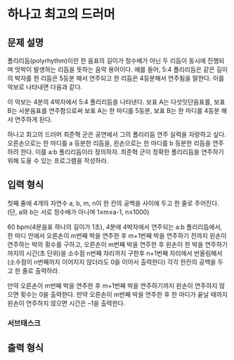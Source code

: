 # 하나고 최고의 드러머

## 문제 설명

폴리리듬(polyrhythm)이란 한 음표의 길이가 정수배가 아닌 두 리듬이 동시에 진행되며 엇박이 발생하는 리듬을 뜻하는 음악 용어이다. 예를 들어, 5:4 폴리리듬은 같은 길이의 박자를 한 리듬은 5등분 해서 연주되고 한 리듬은 4등분해서 연주됨을 말한다. 이를 악보로 나타내면 다음과 같다. 

이 악보는 4분의 4박자에서 5:4 폴리리듬을 나타낸다. 보표 A는 다섯잇단음표를, 보표 B는 사분음표를 연주함으로써 보표 A는 한 마디를 5등분, 보표 B는 한 마디를 4등분 해서 연주하게 된다. 

하나고 최고의 드러머 최준혁 군은 공연에서 그의 폴리리듬 연주 실력을 자랑하고 싶다. 오른손으로는 한 마디를 a 등분한 리듬을, 왼손으로는 한 마디를 b 등분한 리듬을 연주하려 한다. 이를 a:b 폴리리듬이라 정의하자. 최준혁 군이 정확한 폴리리듬을 연주하기 위해 도울 수 있는 프로그램을 작성하라.

## 입력 형식

첫째 줄에 4개의 자연수 a, b, m, n이 한 칸의 공백을 사이에 두고 한 줄로 주어진다. (단, a와 b는 서로 정수배가 아니며 1≤m≤a-1, n≤1000)

60 bpm(4분음표 하나의 길이가 1초), 4분에 4박자에서 연주되는 a:b 폴리리듬에서, 한 마디 안에서 오른손이 m번째 박을 연주한 후 m+1번째 박을 연주하기 전까지 왼손이 연주하는 박의 횟수를 구하고, 오른손이 m번째 박을 연주한 후 왼손이 한 박을 연주하기까지의 시간(초 단위)을 소수점 n번째 자리까지 구한후 n+1번째 자리에서 반올림해서(소수점이 n번째까지 이어지지 않더라도 0을 이어서 출력한다) 각각 한칸의 공백을 두고 한 줄로 출력하라.

만약 오른손이 m번째 박을 연주한 후 m+1번째 박을 연주하기까지 왼손이 연주하지 않으면 횟수는 0을
출력한다. 만약 오른손이 m번째 박을 연주한 후 한 마디가 끝날 때까지 왼손이 연주하지 않으면 시간은 –1을 출력한다. 

### 서브태스크


## 출력 형식


